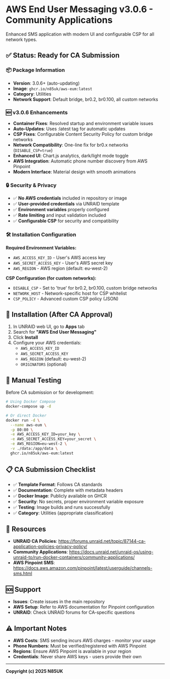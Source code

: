 # AWS End User Messaging v3.0.6 - Community Applications

Enhanced SMS application with modern UI and configurable CSP for all network types.

## ✅ Status: Ready for CA Submission

### 📦 Package Information

- **Version**: 3.0.6+ (auto-updating)
- **Image**: `ghcr.io/n85uk/aws-eum:latest`
- **Category**: Utilities
- **Network Support**: Default bridge, br0.2, br0.100, all custom networks

### 🆕 v3.0.6 Enhancements

- **Container Fixes**: Resolved startup and environment variable issues
- **Auto-Updates**: Uses :latest tag for automatic updates
- **CSP Fixes**: Configurable Content Security Policy for custom bridge networks
- **Network Compatibility**: One-line fix for br0.x networks (`DISABLE_CSP=true`)
- **Enhanced UI**: Chart.js analytics, dark/light mode toggle
- **AWS Integration**: Automatic phone number discovery from AWS Pinpoint
- **Modern Interface**: Material design with smooth animations

### 🔒 Security & Privacy

- ✅ **No AWS credentials** included in repository or image
- ✅ **User-provided credentials** via UNRAID template
- ✅ **Environment variables** properly configured
- ✅ **Rate limiting** and input validation included
- ✅ **Configurable CSP** for security and compatibility

### 🛠️ Installation Configuration

**Required Environment Variables:**

- `AWS_ACCESS_KEY_ID` - User's AWS access key
- `AWS_SECRET_ACCESS_KEY` - User's AWS secret key
- `AWS_REGION` - AWS region (default: eu-west-2)

**CSP Configuration (for custom networks):**

- `DISABLE_CSP` - Set to 'true' for br0.2, br0.100, custom bridge networks
- `NETWORK_HOST` - Network-specific host for CSP whitelist
- `CSP_POLICY` - Advanced custom CSP policy (JSON)

## 🚀 Installation (After CA Approval)

1. In UNRAID web UI, go to **Apps** tab
2. Search for **"AWS End User Messaging"**
3. Click **Install**
4. Configure your AWS credentials:
   - `AWS_ACCESS_KEY_ID`
   - `AWS_SECRET_ACCESS_KEY`
   - `AWS_REGION` (default: eu-west-2)
   - `ORIGINATORS` (optional)

## 🧪 Manual Testing

Before CA submission or for development:

```bash
# Using Docker Compose
docker-compose up -d

# Or direct Docker
docker run -d \
  --name aws-eum \
  -p 80:80 \
  -e AWS_ACCESS_KEY_ID=your_key \
  -e AWS_SECRET_ACCESS_KEY=your_secret \
  -e AWS_REGION=eu-west-2 \
  -v ./data:/app/data \
  ghcr.io/n85uk/aws-eum:latest
```

## 📋 CA Submission Checklist

- ✅ **Template Format**: Follows CA standards
- ✅ **Documentation**: Complete with metadata headers
- ✅ **Docker Image**: Publicly available on GHCR
- ✅ **Security**: No secrets, proper environment variable exposure
- ✅ **Testing**: Image builds and runs successfully
- ✅ **Category**: Utilities (appropriate classification)

## 📖 Resources

- **UNRAID CA Policies**: <https://forums.unraid.net/topic/87144-ca-application-policies-privacy-policy/>
- **Community Applications**: <https://docs.unraid.net/unraid-os/using-unraid-to/run-docker-containers/community-applications/>
- **AWS Pinpoint SMS**: <https://docs.aws.amazon.com/pinpoint/latest/userguide/channels-sms.html>

## 🆘 Support

- **Issues**: Create issues in the main repository
- **AWS Setup**: Refer to AWS documentation for Pinpoint configuration
- **UNRAID**: Check UNRAID forums for CA-specific questions

## ⚠️ Important Notes

- **AWS Costs**: SMS sending incurs AWS charges - monitor your usage
- **Phone Numbers**: Must be verified/registered with AWS Pinpoint
- **Regions**: Ensure AWS Pinpoint is available in your region
- **Credentials**: Never share AWS keys - users provide their own

---

**Copyright (c) 2025 N85UK**
